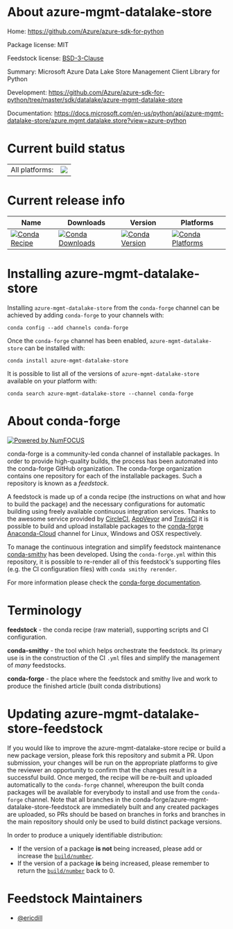 About azure-mgmt-datalake-store
===============================

Home: https://github.com/Azure/azure-sdk-for-python

Package license: MIT

Feedstock license: [BSD-3-Clause](https://github.com/conda-forge/azure-mgmt-datalake-store-feedstock/blob/master/LICENSE.txt)

Summary: Microsoft Azure Data Lake Store Management Client Library for Python

Development: https://github.com/Azure/azure-sdk-for-python/tree/master/sdk/datalake/azure-mgmt-datalake-store

Documentation: https://docs.microsoft.com/en-us/python/api/azure-mgmt-datalake-store/azure.mgmt.datalake.store?view=azure-python

Current build status
====================


<table><tr><td>All platforms:</td>
    <td>
      <a href="https://dev.azure.com/conda-forge/feedstock-builds/_build/latest?definitionId=9691&branchName=master">
        <img src="https://dev.azure.com/conda-forge/feedstock-builds/_apis/build/status/azure-mgmt-datalake-store-feedstock?branchName=master">
      </a>
    </td>
  </tr>
</table>

Current release info
====================

| Name | Downloads | Version | Platforms |
| --- | --- | --- | --- |
| [![Conda Recipe](https://img.shields.io/badge/recipe-azure--mgmt--datalake--store-green.svg)](https://anaconda.org/conda-forge/azure-mgmt-datalake-store) | [![Conda Downloads](https://img.shields.io/conda/dn/conda-forge/azure-mgmt-datalake-store.svg)](https://anaconda.org/conda-forge/azure-mgmt-datalake-store) | [![Conda Version](https://img.shields.io/conda/vn/conda-forge/azure-mgmt-datalake-store.svg)](https://anaconda.org/conda-forge/azure-mgmt-datalake-store) | [![Conda Platforms](https://img.shields.io/conda/pn/conda-forge/azure-mgmt-datalake-store.svg)](https://anaconda.org/conda-forge/azure-mgmt-datalake-store) |

Installing azure-mgmt-datalake-store
====================================

Installing `azure-mgmt-datalake-store` from the `conda-forge` channel can be achieved by adding `conda-forge` to your channels with:

```
conda config --add channels conda-forge
```

Once the `conda-forge` channel has been enabled, `azure-mgmt-datalake-store` can be installed with:

```
conda install azure-mgmt-datalake-store
```

It is possible to list all of the versions of `azure-mgmt-datalake-store` available on your platform with:

```
conda search azure-mgmt-datalake-store --channel conda-forge
```


About conda-forge
=================

[![Powered by NumFOCUS](https://img.shields.io/badge/powered%20by-NumFOCUS-orange.svg?style=flat&colorA=E1523D&colorB=007D8A)](http://numfocus.org)

conda-forge is a community-led conda channel of installable packages.
In order to provide high-quality builds, the process has been automated into the
conda-forge GitHub organization. The conda-forge organization contains one repository
for each of the installable packages. Such a repository is known as a *feedstock*.

A feedstock is made up of a conda recipe (the instructions on what and how to build
the package) and the necessary configurations for automatic building using freely
available continuous integration services. Thanks to the awesome service provided by
[CircleCI](https://circleci.com/), [AppVeyor](https://www.appveyor.com/)
and [TravisCI](https://travis-ci.com/) it is possible to build and upload installable
packages to the [conda-forge](https://anaconda.org/conda-forge)
[Anaconda-Cloud](https://anaconda.org/) channel for Linux, Windows and OSX respectively.

To manage the continuous integration and simplify feedstock maintenance
[conda-smithy](https://github.com/conda-forge/conda-smithy) has been developed.
Using the ``conda-forge.yml`` within this repository, it is possible to re-render all of
this feedstock's supporting files (e.g. the CI configuration files) with ``conda smithy rerender``.

For more information please check the [conda-forge documentation](https://conda-forge.org/docs/).

Terminology
===========

**feedstock** - the conda recipe (raw material), supporting scripts and CI configuration.

**conda-smithy** - the tool which helps orchestrate the feedstock.
                   Its primary use is in the construction of the CI ``.yml`` files
                   and simplify the management of *many* feedstocks.

**conda-forge** - the place where the feedstock and smithy live and work to
                  produce the finished article (built conda distributions)


Updating azure-mgmt-datalake-store-feedstock
============================================

If you would like to improve the azure-mgmt-datalake-store recipe or build a new
package version, please fork this repository and submit a PR. Upon submission,
your changes will be run on the appropriate platforms to give the reviewer an
opportunity to confirm that the changes result in a successful build. Once
merged, the recipe will be re-built and uploaded automatically to the
`conda-forge` channel, whereupon the built conda packages will be available for
everybody to install and use from the `conda-forge` channel.
Note that all branches in the conda-forge/azure-mgmt-datalake-store-feedstock are
immediately built and any created packages are uploaded, so PRs should be based
on branches in forks and branches in the main repository should only be used to
build distinct package versions.

In order to produce a uniquely identifiable distribution:
 * If the version of a package **is not** being increased, please add or increase
   the [``build/number``](https://conda.io/docs/user-guide/tasks/build-packages/define-metadata.html#build-number-and-string).
 * If the version of a package **is** being increased, please remember to return
   the [``build/number``](https://conda.io/docs/user-guide/tasks/build-packages/define-metadata.html#build-number-and-string)
   back to 0.

Feedstock Maintainers
=====================

* [@ericdill](https://github.com/ericdill/)

